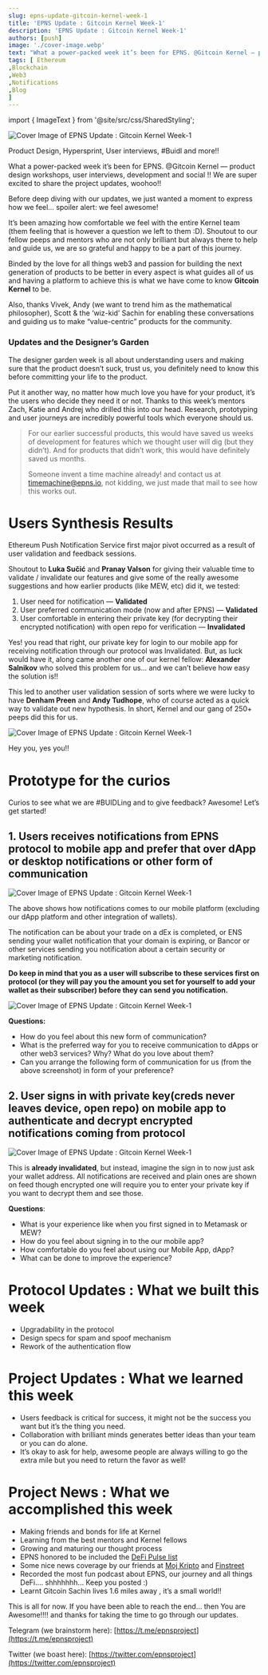 ```yaml
---
slug: epns-update-gitcoin-kernel-week-1
title: 'EPNS Update : Gitcoin Kernel Week-1'
description: 'EPNS Update : Gitcoin Kernel Week-1'
authors: [push]
image: './cover-image.webp'
text: "What a power-packed week it’s been for EPNS. @Gitcoin Kernel — product design workshops, user interviews, development and social !! We are super excited to share the project updates, woohoo!!"
tags: [ Ethereum
,Blockchain
,Web3
,Notifications
,Blog
]
---
```

import { ImageText } from '@site/src/css/SharedStyling';

![Cover Image of EPNS Update : Gitcoin Kernel Week-1](./cover-image.webp)

<!--truncate-->

Product Design, Hypersprint, User interviews, #Buidl and more!!

What a power-packed week it’s been for EPNS. @Gitcoin Kernel — product design workshops, user interviews, development and social !! We are super excited to share the project updates, woohoo!!

Before deep diving with our updates, we just wanted a moment to express how we feel… spoiler alert: we feel awesome!

It’s been amazing how comfortable we feel with the entire Kernel team (them feeling that is however a question we left to them :D). Shoutout to our fellow peeps and mentors who are not only brilliant but always there to help and guide us, we are so grateful and happy to be a part of this journey.

Binded by the love for all things web3 and passion for building the next generation of products to be better in every aspect is what guides all of us and having a platform to achieve this is what we have come to know **Gitcoin Kernel** to be.

Also, thanks Vivek, Andy (we want to trend him as the mathematical philosopher), Scott & the ‘wiz-kid’ Sachin for enabling these conversations and guiding us to make “value-centric” products for the community.

### Updates and the Designer’s Garden

The designer garden week is all about understanding users and making sure that the product doesn’t suck, trust us, you definitely need to know this before committing your life to the product.

Put it another way, no matter how much love you have for your product, it’s the users who decide they need it or not. Thanks to this week’s mentors Zach, Katie and Andrej who drilled this into our head. Research, prototyping and user journeys are incredibly powerful tools which everyone should us.

> For our earlier successful products, this would have saved us weeks of development for features which we thought user will dig (but they didn’t). And for products that didn’t work, this would have definitely saved us months.
> 
> Someone invent a time machine already! and contact us at [timemachine@epns.io](mailto://timemachine@epns.io), not kidding, we just made that mail to see how this works out.

Users Synthesis Results
=======================

Ethereum Push Notification Service first major pivot occurred as a result of user validation and feedback sessions.

Shoutout to **Luka Sučić** and **Pranay Valson** for giving their valuable time to validate / invalidate our features and give some of the really awesome suggestions and how earlier products (like MEW, etc) did it, we tested:

1.  User need for notification — **Validated**
2.  User preferred communication mode (now and after EPNS) — **Validated**
3.  User comfortable in entering their private key (for decrypting their encrypted notification) with open repo for verification — **Invalidated**

Yes! you read that right, our private key for login to our mobile app for receiving notification through our protocol was Invalidated. But, as luck would have it, along came another one of our kernel fellow: **Alexander Salnikov** who solved this problem for us… and we can’t believe how easy the solution is!!

This led to another user validation session of sorts where we were lucky to have **Denham Preen** and **Andy Tudhope**, who of course acted as a quick way to validate out new hypothesis. In short, Kernel and our gang of 250+ peeps did this for us.

![Cover Image of EPNS Update : Gitcoin Kernel Week-1](./image-1.gif)

Hey you, yes you!!

Prototype for the curios
========================

Curios to see what we are #BUIDLing and to give feedback? Awesome! Let’s get started!

1\. Users receives notifications from EPNS protocol to mobile app and prefer that over dApp or desktop notifications or other form of communication
---------------------------------------------------------------------------------------------------------------------------------------------------

![Cover Image of EPNS Update : Gitcoin Kernel Week-1](./image-2.webp)

The above shows how notifications comes to our mobile platform (excluding our dApp platform and other integration of wallets).

The notification can be about your trade on a dEx is completed, or ENS sending your wallet notification that your domain is expiring, or Bancor or other services sending you notification about a certain security or marketing notification.

**Do keep in mind that you as a user will subscribe to these services first on protocol (or they will pay you the amount you set for yourself to add your wallet as their subscriber) before they can send you notification.**

![Cover Image of EPNS Update : Gitcoin Kernel Week-1](./image-3.webp)

**Questions:**

*   How do you feel about this new form of communication?
*   What is the preferred way for you to receive communication to dApps or other web3 services? Why? What do you love about them?
*   Can you arrange the following form of communication for us (from the above screenshot) in form of your preference?

2\. User signs in with private key(creds never leaves device, open repo) on mobile app to authenticate and decrypt encrypted notifications coming from protocol
---------------------------------------------------------------------------------------------------------------------------------------------------------------

![Cover Image of EPNS Update : Gitcoin Kernel Week-1](./image-4.webp)

This is **already invalidated**, but instead, imagine the sign in to now just ask your wallet address. All notifications are received and plain ones are shown on feed though encrypted one will require you to enter your private key if you want to decrypt them and see those.

**Questions**:

*   What is your experience like when you first signed in to Metamask or MEW?
*   How do you feel about signing in to the our mobile app?
*   How comfortable do you feel about using our Mobile App, dApp?
*   What can be done to improve the experience?

Protocol Updates : What we built this week
==========================================

*   Upgradability in the protocol
*   Design specs for spam and spoof mechanism
*   Rework of the authentication flow

Project Updates : What we learned this week
===========================================

*   Users feedback is critical for success, it might not be the success you want but it’s the thing you need.
*   Collaboration with brilliant minds generates better ideas than your team or you can do alone.
*   It’s okay to ask for help, awesome people are always willing to go the extra mile but you need to return the favor as well!

Project News : What we accomplished this week
=============================================

*   Making friends and bonds for life at Kernel
*   Learning from the best mentors and Kernel fellows
*   Growing and maturing our thought process
*   EPNS honored to be included the [DeFi Pulse list](https://t.co/j87Zje9t3V?amp=1)
*   Some nice news coverage by our friends at [Moj Kripto](https://mojkripto.com/ethereum-push-notification-service-epns-interview/?lang=en) and [Finstreet](https://www.finstreet.in/crypto-news-tata-consultancy-yuan-project-gitcoin-accelerator-program/)
*   Recorded the most fun podcast about EPNS, our journey and all things DeFi…. shhhhhhh… Keep you posted :)
*   Learnt Gitcoin Sachin lives 1.6 miles away , it’s a small world!!

This is all for now. If you have been able to reach the end… then You are Awesome!!!! and thanks for taking the time to go through our updates.

Telegram (we brainstorm here): [https://t.me/epnsproject](https://t.me/epnsproject)

Twitter (we boast here): [https://twitter.com/epnsproject](https://twitter.com/epnsproject)

